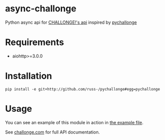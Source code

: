 # async-challonge
Python async api for [CHALLONGE!'s api](https://challonge.com/api) inspired by [pychallonge](https://github.com/russ-/pychallonge)

# Requirements
* aiohttp>=3.0.0

# Installation
`pip install -e git+http://github.com/russ-/pychallonge#egg=pychallonge`

# Usage
You can see an example of this module in action in [the example file](example.py).

See [challonge.com](http://api.challonge.com/v1) for full API documentation.
